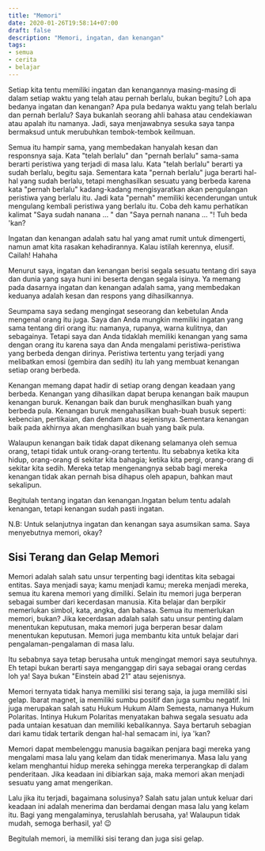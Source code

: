 ```yaml
---
title: "Memori"
date: 2020-01-26T19:58:14+07:00
draft: false
description: "Memori, ingatan, dan kenangan"
tags: 
- semua
- cerita 
- belajar
---
```

Setiap kita tentu memiliki ingatan dan kenangannya masing-masing di dalam setiap waktu yang telah atau pernah berlalu, bukan begitu? Loh apa bedanya ingatan dan kenangan? Apa pula bedanya waktu yang telah berlalu dan pernah berlalu? Saya bukanlah seorang ahli bahasa atau cendekiawan atau apalah itu namanya. Jadi, saya  menjawabnya sesuka saya tanpa bermaksud untuk merubuhkan tembok-tembok keilmuan.

Semua itu hampir sama, yang membedakan hanyalah kesan dan responsnya saja. Kata "telah berlalu" dan "pernah berlalu" sama-sama berarti peristiwa yang terjadi di masa lalu. Kata "telah berlalu" berarti ya sudah berlalu, begitu saja. Sementara kata "pernah berlalu" juga berarti hal-hal yang sudah berlalu, tetapi menghasilkan sesuatu yang berbeda karena kata "pernah berlalu" kadang-kadang mengisyaratkan akan pengulangan peristiwa yang berlalu itu. Jadi kata "pernah" memiliki kecenderungan untuk mengulang kembali peristiwa yang berlalu itu. Coba deh kamu perhatikan kalimat "Saya sudah nanana ... " dan "Saya pernah nanana ... "! Tuh beda 'kan?

Ingatan dan kenangan adalah satu hal yang amat rumit untuk dimengerti, namun amat kita rasakan kehadirannya. Kalau istilah kerennya, elusif. Cailah! Hahaha

Menurut saya, ingatan dan kenangan berisi segala sesuatu tentang diri saya dan dunia yang saya huni ini beserta dengan segala isinya. Ya memang pada dasarnya ingatan dan kenangan adalah sama, yang membedakan keduanya adalah kesan dan respons yang dihasilkannya.

Seumpama saya sedang mengingat seseorang dan kebetulan Anda mengenal orang itu juga. Saya dan Anda mungkin memiliki ingatan yang sama tentang diri orang itu: namanya, rupanya, warna kulitnya, dan sebagainya. Tetapi saya dan Anda tidaklah memiliki kenangan yang sama dengan orang itu karena saya dan Anda mengalami peristiwa-peristiwa yang berbeda dengan dirinya. Peristiwa tertentu yang terjadi yang melibatkan emosi (gembira dan sedih) itu lah yang membuat kenangan setiap orang berbeda.

Kenangan memang dapat hadir di setiap orang dengan keadaan yang berbeda. Kenangan yang dihasilkan dapat berupa kenangan baik maupun kenangan buruk. Kenangan baik dan buruk menghasilkan buah yang berbeda pula. Kenangan buruk mengahasilkan buah-buah busuk seperti: kebencian, pertikaian, dan dendam atau sejenisnya. Sementara kenangan baik pada akhirnya akan menghasilkan buah yang baik pula.

Walaupun kenangan baik tidak dapat dikenang selamanya oleh semua orang, tetapi tidak untuk orang-orang tertentu. Itu sebabnya ketika kita hidup, orang-orang di sekitar kita bahagia; ketika kita pergi, orang-orang di sekitar kita sedih. Mereka tetap mengenangnya sebab bagi mereka kenangan tidak akan pernah bisa dihapus oleh apapun, bahkan maut sekalipun.

Begitulah tentang ingatan dan kenangan.Ingatan belum tentu adalah kenangan, tetapi kenangan sudah pasti ingatan.

N.B: Untuk selanjutnya ingatan dan kenangan saya asumsikan sama. Saya menyebutnya memori, okay?

## **Sisi Terang dan Gelap Memori**
Memori adalah salah satu unsur terpenting bagi identitas kita sebagai entitas. Saya menjadi saya; kamu menjadi kamu; mereka menjadi mereka, semua itu karena memori yang dimiliki. Selain itu memori juga berperan sebagai sumber dari kecerdasan manusia. Kita belajar dan berpikir memerlukan simbol, kata, angka, dan bahasa. Semua itu memerlukan memori, bukan? Jika kecerdasan adalah salah satu unsur penting dalam menentukan keputusan, maka memori juga berperan besar dalam menentukan keputusan. Memori juga membantu kita untuk belajar dari pengalaman-pengalaman di masa lalu.

Itu sebabnya saya tetap berusaha untuk mengingat memori saya seutuhnya. Eh tetapi bukan berarti saya menganggap diri saya sebagai orang cerdas loh ya! Saya bukan "Einstein abad 21" atau sejenisnya.

Memori ternyata tidak hanya memiliki sisi terang saja, ia juga memiliki sisi gelap. Ibarat magnet, ia memiliki sumbu positif dan juga sumbu negatif. Ini juga merupakan salah satu Hukum Hukum Alam Semesta, namanya Hukum Polaritas. Intinya Hukum Polaritas menyatakan bahwa segala sesuatu ada pada untaian kesatuan dan memiliki kebalikannya. Saya bertaruh sebagian dari kamu tidak tertarik dengan hal-hal semacam ini, iya 'kan?

Memori dapat membelenggu manusia bagaikan penjara bagi mereka yang mengalami masa lalu yang kelam dan tidak menerimanya. Masa lalu yang kelam menghantui hidup mereka sehingga mereka terperangkap di dalam penderitaan. Jika keadaan ini dibiarkan saja, maka memori akan menjadi sesuatu yang amat mengerikan.

Lalu jika itu terjadi, bagaimana solusinya? Salah satu jalan untuk keluar dari keadaan ini adalah menerima dan berdamai dengan masa lalu yang kelam itu. Bagi yang mengalaminya, teruslahlah berusaha, ya! Walaupun tidak mudah, semoga berhasil, ya! &#128521;

Begitulah memori, ia memiliki sisi terang dan juga sisi gelap.
